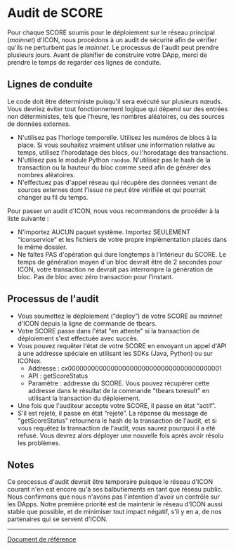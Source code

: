 # Audit de SCORE

Pour chaque SCORE soumis pour le déploiement sur le réseau principal (*mainnet*) d'ICON, nous procédons à un audit de sécurité afin de vérifier qu'ils ne perturbent pas le *mainnet*. Le processus de l'audit peut prendre plusieurs jours. Avant de planifier de construire votre DApp, merci de prendre le temps de regarder ces lignes de conduite.

## Lignes de conduite

Le code doit être déterministe puisqu'il sera exécuté sur plusieurs nœuds. Vous devriez éviter tout fonctionnement logique qui dépend sur des entrées non déterministes, tels que l'heure, les nombres aléatoires, ou des sources de données externes.

- N'utilisez pas l'horloge temporelle. Utilisez les numéros de blocs à la place. Si vous souhaitez vraiment utiliser une information relative au temps, utilisez l'horodatage des blocs, ou l'horodatage des transactions.
- N'utilisez pas le module Python `random`. N'utilisez pas le hash de la transaction ou la hauteur du bloc comme seed afin de générer des nombres aléatoires.
- N'effectuez pas d'appel réseau qui récupère des données venant de sources externes dont l'issue ne peut être vérifiée et qui pourrait changer au fil du temps.

Pour passer un audit d'ICON, nous vous recommandons de procéder à la liste suivante :
- N'importez AUCUN paquet système. Importez SEULEMENT “iconservice” et les fichiers de votre propre implémentation placés dans le même dossier.
- Ne faîtes PAS d'opération qui dure longtemps à l'intérieur du SCORE. Le temps de génération moyen d'un bloc devrait être de 2 secondes pour ICON, votre transaction ne devrait pas interrompre la génération de bloc. Pas de bloc avec zéro transaction pour l'instant.

## Processus de l'audit

- Vous soumettez le déploiement (“deploy”) de votre SCORE au *mainnet* d'ICON depuis la ligne de commande de tbears.
- Votre SCORE passe dans l'état "en attente" si la transaction de déploiement s'est effectuée avec succès.
- Vous pouvez requêter l'état de votre SCORE en envoyant un appel d'API à une addresse spéciale en utilisant les SDKs (Java, Python) ou sur ICONex.
  - Addresse : cx0000000000000000000000000000000000000001
  - API : getScoreStatus
  - Paramètre : addresse du SCORE. Vous pouvez récupérer cette addresse dans le résultat de la commande "tbears txresult" en utilisant la transaction du déploiement.
- Une fois que l'auditeur accepte votre SCORE, il passe en état “actif”.
- S'il est rejeté, il passe en état “rejeté”. La réponse du message de "getScoreStatus" retournera le hash de la transaction de l'audit, et si vous requêtez la transaction de l'audit, vous saurez pourquoi il a été refusé. Vous devrez alors déployer une nouvelle fois après avoir résolu les problèmes.

## Notes

Ce processus d'audit devrait être temporaire puisque le réseau d'ICON courant n'en est encore qu'à ses balbutiements en tant que réseau public. Nous confirmons que nous n'avons pas l'intention d'avoir un contrôle sur les DApps. Notre première priorité est de maintenir le réseau d'ICON aussi stable que possible, et de minimiser tout impact négatif, s'il y en a, de nos partenaires qui se servent d'ICON.

---
[Document de référence](https://github.com/icon-project/icon-project.github.io/tree/25c1ad06172e2a58d06da35efbfab85c030d28d2)